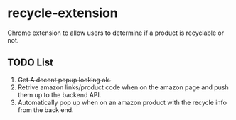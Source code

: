 # recycle-extension
Chrome extension to allow users to determine if a product is recyclable or not.

## TODO List
1. ~~Get A decent popup looking ok.~~
2. Retrive amazon links/product code when on the amazon page and push them up to the backend API.
3. Automatically pop up when on an amazon product with the recycle info from the back end.